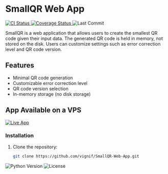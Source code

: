 # SmallQR Web App

<a href="https://github.com/vignif/smallQR/actions/workflows/test.yml">
  <img alt="CI Status" src="https://github.com/vignif/smallQR/actions/workflows/test.yml/badge.svg" />
</a>
<a href="https://coveralls.io/github/vignif/smallQR?branch=main">
  <img alt="Coverage Status" src="https://coveralls.io/repos/github/vignif/smallQR/badge.svg?branch=main" />
</a>
<img alt="Last Commit" src="https://img.shields.io/github/last-commit/vignif/smallQR.svg" />

SmallQR is a web application that allows users to create the smallest QR code given their input data. The generated QR code is held in memory, not stored on the disk. Users can customize settings such as error correction level and QR code version.

## Features

- Minimal QR code generation
- Customizable error correction level
- QR code version selection
- In-memory storage (no disk storage)


## App Available on a VPS

[![Live App](https://img.shields.io/badge/Demo-Click%20Here-blue.svg)](https://apps.francescovigni.com/smallqr/)

### Installation

1. Clone the repository:

   ```bash
   git clone https://github.com/vignif/SmallQR-Web-App.git


<img alt="Python Version" src="https://img.shields.io/badge/Python-3.9-blue.svg" />
<img alt="License" src="https://img.shields.io/badge/License-MIT-green.svg" />
